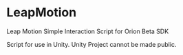# LeapMotion
Leap Motion Simple Interaction Script for Orion Beta SDK

Script for use in Unity.
Unity Project cannot be made public.
